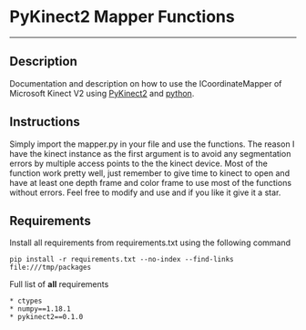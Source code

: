 # PyKinect2 Mapper Functions
***

## Description
Documentation and description on how to use the ICoordinateMapper of Microsoft Kinect V2 using [PyKinect2](https://github.com/Kinect/PyKinect2) and [python](https://www.python.org).

## Instructions

Simply import the mapper.py in your file and use the functions. The reason I have the 
kinect instance as the first argument is to avoid any segmentation errors by multiple access points to 
the the kinect device. Most of the function work pretty well, just remember to give time to kinect to open 
and have at least one depth frame and color frame to use most of the functions without errors. Feel free to modify and use
and if you like it give it a star.

## Requirements
Install all requirements from requirements.txt using the following command
```
pip install -r requirements.txt --no-index --find-links file:///tmp/packages
```
Full list of **all** requirements
```
* ctypes
* numpy==1.18.1
* pykinect2==0.1.0
```
